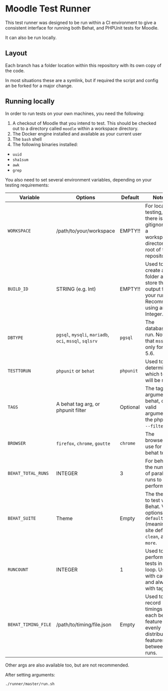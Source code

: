 # Moodle Test Runner

This test runner was designed to be run within a CI environment to give a consistent interface for running both Behat, and PHPUnit tests for Moodle.

It can also be run locally.

## Layout

Each branch has a folder location within this repository with its own copy
of the code.

In most situations these are a symlink, but if required the script and config an be forked for a major change.

## Running locally

In order to run tests on your own machines, you need the following:

1. A checkout of Moodle that you intend to test. This should be checked out to a directory called `moodle` within a workspace directory.
2. The Docker engine installed and available as your current user
3. The `bash` shell
4. The following binaries installed:
  * `uuid`
  * `sha1sum`
  * `awk`
  * `grep`

You also need to set several environment variables, depending on your testing requirements:

| Variable            | Options                                                 | Default         | Notes |
| --------            | -------                                                 | -------         | ----- |
| `WORKSPACE`         | /path/to/your/workspace                                 | EMPTY!!         | For local testing, there is a gitignore for a workspace directory in root of this repository. |
| `BUILD_ID`          | STRING (e.g. Int)                                       | EMPTY!!         | Used to create a folder and store the output from your run. Recommend using an Integer. |
| `DBTYPE`            | `pgsql`, `mysqli`, `mariadb`, `oci`, `mssql`, `sqlsrv`  | `pgsql`         | The database to run. Note that `mssql` is only for PHP 5.6. |
| `TESTTORUN`         | `phpunit` or `behat`                                    | `phpunit`       | Used to determine which test will be run. |
| `TAGS`              | A behat tag arg, or phpunit filter                      | Optional        | The tag argument to behat, or a valid argument to the phpunit `--filter`. |
| `BROWSER`           | `firefox`, `chrome`, `goutte`                           | `chrome`        | The browser to use for behat tests. |
| `BEHAT_TOTAL_RUNS`  | INTEGER                                                 | 3               | For behat, the number of parallel runs to perform. |
| `BEHAT_SUITE`       | Theme                                                   | Empty           | The theme to test with Behat. Valid options are `default` (meaning site default), `clean`, and `more`. |
| `RUNCOUNT`          | INTEGER                                                 | 1               | Used to perform tests in a loop. Use with caution and always with tags. |
| `BEHAT_TIMING_FILE` | /path/to/timing/file.json                               | Empty           | Used to record timings for each behat feature and evenly distribute features between runs. |

Other args are also available too, but are not recommended.

After setting arguments:

```
./runner/master/run.sh
```
